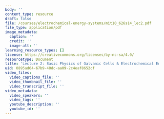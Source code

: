 ```yaml
---
body: ''
content_type: resource
draft: false
file: /courses/electrochemical-energy-systems/mit10_626s14_lec2.pdf
file_type: application/pdf
image_metadata:
  caption: ''
  credit: ''
  image-alt: ''
learning_resource_types: []
license: https://creativecommons.org/licenses/by-nc-sa/4.0/
resourcetype: Document
title: 'Lecture 2: Basic Physics of Galvanic Cells & Electrochemical Energy Conversion'
uid: 0895ad64-67b9-40dc-aa09-2c4eaf8652cf
video_files:
  video_captions_file: ''
  video_thumbnail_file: ''
  video_transcript_file: ''
video_metadata:
  video_speakers: ''
  video_tags: ''
  youtube_description: ''
  youtube_id: ''
---
```

